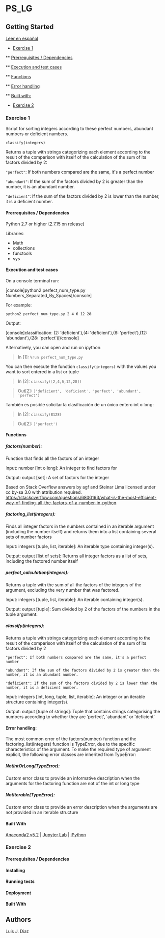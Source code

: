 # PS_LG

## Getting Started

[Leer en español](https://github.com/drconopoima/PS_LG/blob/master/README.md)

* [Exercise 1](#exercise-1)

** [Prerrequisites / Dependencies](#prerrequisites--dependencies)

** [Execution and test cases](#execution-and-test-cases)

** [Functions](#functions)

** [Error handling](#error-handling)

** [Built with:](#built-with)

* [Exercise 2](#exercise-2)

### Exercise 1

Script for sorting integers according to these perfect numbers, abundant numbers or deficient numbers.

`classify(integers)`

Returns a tuple with strings categorizing each element according to the result of the comparison with itself of the calculation of the sum of its factors divided by 2:

`"perfect"`: If both numbers compared are the same, it's a perfect number

`"abundant"`: If the sum of the factors divided by 2 is greater than the number, it is an abundant number.

`"deficient"`: If the sum of the factors divided by 2 is lower than the number, it is a deficient number.

#### Prerrequisites / Dependencies

Python 2.7 or higher (2.7.15 on release)

Libraries:
* Math
* collections
* functools
* sys

#### Execution and test cases

On a console terminal run:

[console]python2 perfect_num_type.py Numbers_Separated_By_Spaces[/console]

For example:

`python2 perfect_num_type.py 2 4 6 12 28`

Output:

[console]classification: (2: 'deficient'),(4: 'deficient'),(6: 'perfect'),(12: 'abundant'),(28: 'perfect')[/console]

Alternatively, you can open and run on ipython:

> In [1]: `%run perfect_num_type.py`

You can then execute the function `classify(integers)` with the values you want to sort entered in a list or tuple

> In [2]: `classify([2,4,6,12,28])`

> Out[2]: `('deficient', 'deficient', 'perfect', 'abundant', 'perfect')`

También es posible solicitar la clasificación de un único entero int o long:

> In [2]: `classify(8128)`

> Out[2]: `('perfect')`

#### Functions

##### factors(number):

Function that finds all the factors of an integer

Input: number [int o long]: An integer to find factors for

Output: output [set]: A set of factors for the integer

Based on Stack Overflow answers by agf and Steinar Lima licensed under cc by-sa 3.0 with attribution required.
https://stackoverflow.com/questions/6800193/what-is-the-most-efficient-way-of-finding-all-the-factors-of-a-number-in-python

##### factoring_list(integers):

Finds all integer factors in the numbers contained in an iterable argument (including the number itself) and returns them into a list containing several sets of number factors

Input: integers [tuple, list, iterable]: An iterable type containing integer(s).

Output: output [list of sets]: Returns all integer factors as a list of sets, including the factored number itself

##### perfect_calculation(integers):

Returns a tuple with the sum of all the factors of the integers of the argument, excluding the very number that was factored.

Input: integers [tuple, list, iterable]: An iterable containing integer(s).

Output: output [tuple]: Sum divided by 2 of the factors of the numbers in the tuple argument.

##### classify(integers):

Returns a tuple with strings categorizing each element according to the result of the comparison with itself of the calculation of the sum of its factors divided by 2

    "perfect": If both numbers compared are the same, it's a perfect number

    "abundant": If the sum of the factors divided by 2 is greater than the number, it is an abundant number.

    "deficient": If the sum of the factors divided by 2 is lower than the number, it is a deficient number.

Input: integers [int, long, tuple, list, iterable]: An integer or an iterable structure containing integer(s).

Output: output [tuple of strings]: Tuple that contains strings categorising the numbers according to whether they are 'perfect', 'abundant' or 'deficient'

#### Error handling:

The most common error of the factors(number) function and the factoring_list(integers) function is TypeError, due to the specific characteristics of the argument. To make the required type of argument explicit, the following error classes are inherited from TypeError:

##### NotIntOrLong(TypeError):

Custom error class to provide an informative description when the arguments for the factoring function are not of the int or long type

##### NotIterable(TypeError):

Custom error class to provide an error description when the arguments are not provided in an iterable structure

#### Built With

[Anaconda2 v5.2](https://www.anaconda.com/download/#linux) | [Jupyter Lab](https://github.com/jupyterlab/jupyterlab) | [iPython](https://ipython.org/install.html)

### Exercise 2

#### Prerrequisites / Dependencies

#### Installing

#### Running tests

#### Deployment

#### Built With

## Authors

Luis J. Diaz
